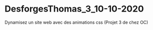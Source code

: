 # DesforgesThomas_3_10-10-2020
Dynamisez un site web avec des animations css
(Projet 3 de chez OC)


